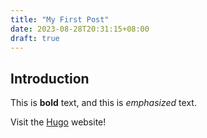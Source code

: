 ```yaml
---
title: "My First Post"
date: 2023-08-28T20:31:15+08:00
draft: true
---
```


## Introduction

This is **bold** text, and this is *emphasized* text.

Visit the [Hugo](https://gohugo.io) website!